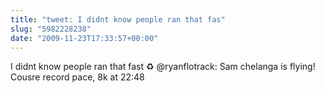 ```yaml
---
title: "tweet: I didnt know people ran that fas"
slug: "5982228238"
date: "2009-11-23T17:33:57+00:00"
---
```

I didnt know people ran that fast ♻ @ryanflotrack: Sam chelanga is flying! Cousre record pace, 8k at 22:48